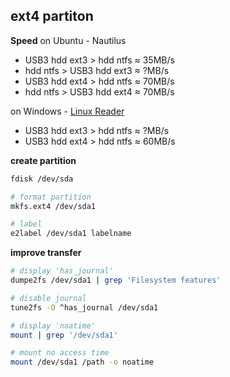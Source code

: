 ext4 partiton
---

**Speed**
on Ubuntu - Nautilus  
- USB3 hdd ext3 > hdd ntfs ≈ 35MB/s
- hdd ntfs > USB3 hdd ext3 ≈ ?MB/s
- USB3 hdd ext4 > hdd ntfs ≈ 70MB/s
- hdd ntfs > USB3 hdd ext4 ≈ 70MB/s

on Windows - [Linux Reader](https://www.diskinternals.com/linux-reader/)  
- USB3 hdd ext3 > hdd ntfs ≈ ?MB/s
- USB3 hdd ext4 > hdd ntfs ≈ 60MB/s

**create partition**
```bash
fdisk /dev/sda

# format partition
mkfs.ext4 /dev/sda1

# label
e2label /dev/sda1 labelname
```

**improve transfer**
```bash
# display 'has_journal'
dumpe2fs /dev/sda1 | grep 'Filesystem features'

# disable journal
tune2fs -O ^has_journal /dev/sda1

# display 'noatime'
mount | grep '/dev/sda1'

# mount no access time
mount /dev/sda1 /path -o noatime
```
